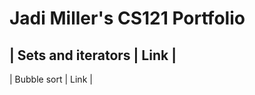 # Jadi Miller's CS121 Portfolio

| Sets and iterators | Link |
-----------------------------
| Bubble sort        | Link |
